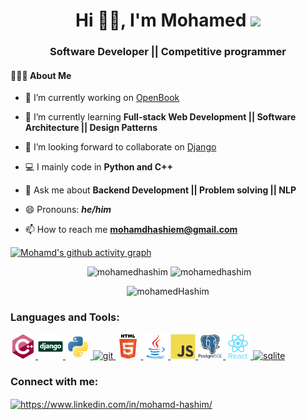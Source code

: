 <h1 align="center">Hi 👋🏽, I'm Mohamed <img src="https://emojis.slackmojis.com/emojis/images/1617668603/27681/script_code.gif?1617668603" width="40"/></h1>
<h3 align="center">Software Developer || Competitive programmer</h3>


#### 👨🏻‍💻  About Me

- 🔭 I’m currently working on [OpenBook](https://github.com/mohamdzezo/WebProjects/tree/main/OpenBook)

- 🌱 I’m currently learning **Full-stack Web Development || Software Architecture || Design Patterns**

- :space_invader: I’m looking forward to collaborate on [Django](https://github.com/django/django)

- 💻 I mainly code in **Python and C++**

- 💬 Ask me about **Backend Development || Problem solving || NLP**

- 😄 Pronouns: **_he/him_**  

- 📫 How to reach me **mohamdhashiem@gmail.com**

[![Mohamd's github activity graph](https://activity-graph.herokuapp.com/graph?username=mohamdzezo&theme=xcode)](https://git.io/mohamdzezo)



 <p align="center">
  &nbsp;<img width="48%" src="https://github-readme-stats.vercel.app/api?username=mohamdzezo&show_icons=true&locale=en&theme=radical" alt="mohamedhashim" />
  <img width="48%" src="https://github-readme-streak-stats.herokuapp.com/?user=mohamdzezo&theme=radical" alt="mohamedhashim" />
</p>
<p align="center"><img src="https://github-readme-stats.vercel.app/api/top-langs?username=mohamdzezo&show_icons=true&locale=en&layout=compact&theme=radical" alt="mohamedHashim" /></p>





<h3 align="left">Languages and Tools:</h3>
<p align="left">  <a href="https://www.w3schools.com/cpp/" target="_blank"> <img src="https://raw.githubusercontent.com/devicons/devicon/master/icons/cplusplus/cplusplus-original.svg" alt="cplusplus" width="40" height="40"/> </a> <a href="https://www.djangoproject.com/" target="_blank"> <img src="https://raw.githubusercontent.com/devicons/devicon/master/icons/django/django-original.svg" alt="django" width="40" height="40"/> </a> 
     <a href="https://www.python.org" target="_blank"> <img src="https://raw.githubusercontent.com/devicons/devicon/master/icons/python/python-original.svg" alt="python" width="40" height="40"/> </a>
    <a href="https://git-scm.com/" target="_blank"> <img src="https://www.vectorlogo.zone/logos/git-scm/git-scm-icon.svg" alt="git" width="40" height="40"/> </a> <a href="https://www.w3.org/html/" target="_blank"> <img src="https://raw.githubusercontent.com/devicons/devicon/master/icons/html5/html5-original-wordmark.svg" alt="html5" width="40" height="40"/> </a> <a href="https://www.java.com" target="_blank"> <img src="https://raw.githubusercontent.com/devicons/devicon/master/icons/java/java-original.svg" alt="java" width="40" height="40"/> </a> <a href="https://developer.mozilla.org/en-US/docs/Web/JavaScript" target="_blank"> <img src="https://raw.githubusercontent.com/devicons/devicon/master/icons/javascript/javascript-original.svg" alt="javascript" width="40" height="40"/> </a> <a href="https://www.postgresql.org" target="_blank"> <img src="https://raw.githubusercontent.com/devicons/devicon/master/icons/postgresql/postgresql-original-wordmark.svg" alt="postgresql" width="40" height="40"/> </a> <a href="https://reactjs.org/" target="_blank"> <img src="https://raw.githubusercontent.com/devicons/devicon/master/icons/react/react-original-wordmark.svg" alt="react" width="40" height="40"/> </a> <a href="https://www.sqlite.org/" target="_blank"> <img src="https://www.vectorlogo.zone/logos/sqlite/sqlite-icon.svg" alt="sqlite" width="40" height="40"/> </a>



<h3 align="left">Connect with me:</h3>
<p align="left">
<a href="https://www.linkedin.com/in/mohamd-hashim/" target="blank"><img align="center" src="https://raw.githubusercontent.com/rahuldkjain/github-profile-readme-generator/master/src/images/icons/Social/linked-in-alt.svg" alt="https://www.linkedin.com/in/mohamd-hashim/" height="30" width="40" /></a>
</p>
